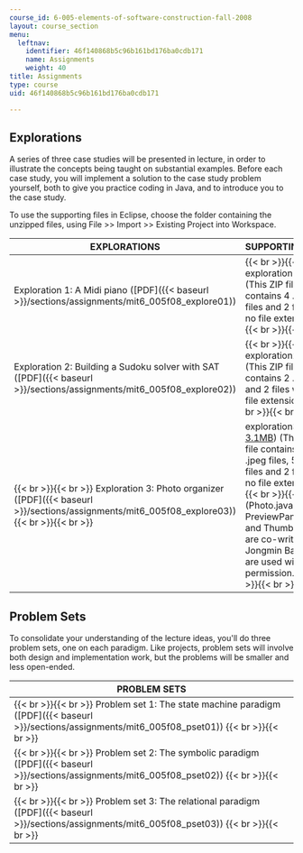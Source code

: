 ```yaml
---
course_id: 6-005-elements-of-software-construction-fall-2008
layout: course_section
menu:
  leftnav:
    identifier: 46f140868b5c96b161bd176ba0cdb171
    name: Assignments
    weight: 40
title: Assignments
type: course
uid: 46f140868b5c96b161bd176ba0cdb171

---
```


Explorations
------------

A series of three case studies will be presented in lecture, in order to illustrate the concepts being taught on substantial examples. Before each case study, you will implement a solution to the case study problem yourself, both to give you practice coding in Java, and to introduce you to the case study.

To use the supporting files in Eclipse, choose the folder containing the unzipped files, using File >> Import >> Existing Project into Workspace.

| EXPLORATIONS | SUPPORTING FILES |
| --- | --- |
| Exploration 1: A Midi piano ([PDF]({{< baseurl >}}/sections/assignments/mit6_005f08_explore01)) |  {{< br >}}{{< br >}} exploration1 ([ZIP](/coursemedia/6-005-elements-of-software-construction-fall-2008/56e151359c18f7d41d20e8e8741475ef_exploration1.zip)) (This ZIP file contains 4 .java files and 2 files with no file extension.) {{< br >}}{{< br >}}  |
| Exploration 2: Building a Sudoku solver with SAT ([PDF]({{< baseurl >}}/sections/assignments/mit6_005f08_explore02)) |  {{< br >}}{{< br >}} exploration2 ([ZIP](/coursemedia/6-005-elements-of-software-construction-fall-2008/69efe07ad6c05da704a64539f872d5d3_exploration2.zip)) (This ZIP file contains 2 .txt files and 2 files with no file extension.) {{< br >}}{{< br >}}  |
|  {{< br >}}{{< br >}} Exploration 3: Photo organizer ([PDF]({{< baseurl >}}/sections/assignments/mit6_005f08_explore03)) {{< br >}}{{< br >}}  | exploration3 ([ZIP - 3.1MB](/coursemedia/6-005-elements-of-software-construction-fall-2008/a65db4de745e4a34bac7bfb8c61c9b7b_exploration3.zip)) (This ZIP file contains 12 .jpeg files, 5 .java files and 2 files with no file extension.) {{< br >}}{{< br >}} (Photo.java, PreviewPane.java, and Thumbnail.java are co-written by Jongmin Baek, and are used with permission.) {{< br >}}{{< br >}}  

Problem Sets
------------

To consolidate your understanding of the lecture ideas, you'll do three problem sets, one on each paradigm. Like projects, problem sets will involve both design and implementation work, but the problems will be smaller and less open-ended.

| PROBLEM SETS |
| --- |
|  {{< br >}}{{< br >}} Problem set 1: The state machine paradigm ([PDF]({{< baseurl >}}/sections/assignments/mit6_005f08_pset01)) {{< br >}}{{< br >}}  |
|  {{< br >}}{{< br >}} Problem set 2: The symbolic paradigm ([PDF]({{< baseurl >}}/sections/assignments/mit6_005f08_pset02)) {{< br >}}{{< br >}}  |
|  {{< br >}}{{< br >}} Problem set 3: The relational paradigm ([PDF]({{< baseurl >}}/sections/assignments/mit6_005f08_pset03)) {{< br >}}{{< br >}}
